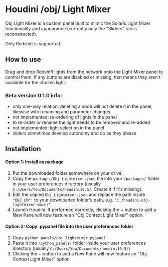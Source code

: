 # Houdini /obj/ Light Mixer

Obj Light Mixer is a custom panel built to mimic the Solaris Light Mixer functionality and appearance (currently only the "Sliders" tab is reconstructed).

Only Redshift is supported.

## How to use

Drag and drop Redshift lights from the network onto the Light Mixer panel to control them. If any buttons are disabled or missing, that means they aren't available for the chosen light.

### Beta version 0.1.0 info:
- only one-way relation, deleting a node will not delete it in the panel, likewise with renaming and parameter changes
- not implemented: re-ordering of lights in the panel
- to re-order or rename the light needs to be removed and re-added
- not implemented: light selection in the panel
- sliders sometimes develop autonomy and do as they please

## Installation

#### Option 1: Install as package

1. Put the downloaded folder somewhere on your drive.
2. Copy the `packages/Obj_Lightmixer.json` file into your `/packages/` folder in your user preferences directory (usually `C:/Users/You/Documents/houdini19.5/`. Create it if it's missing).
3. Edit the copied `Obj_Lightmixer.json` and replace the path inside `"OBJ_LM":` to your downloaded folder's path, e.g. `"C:/houdini-obj-lightmixer-main/"`
4. Launch Houdini. If performed correctly, clicking the + button to add a New Pane will now feature an "Obj Context Light Mixer" option.

#### Option 2: Copy .pypanel file into the user preferences folder

1. Copy `python_panels/obj_lightmixer.pypanel`
2. Paste it into `/python_panels/` folder inside your user preferences directory (usually `C:/Users/You/Documents/houdini19.5/`)
3. Clicking the + button to add a New Pane will now feature an "Obj Context Light Mixer" option.
